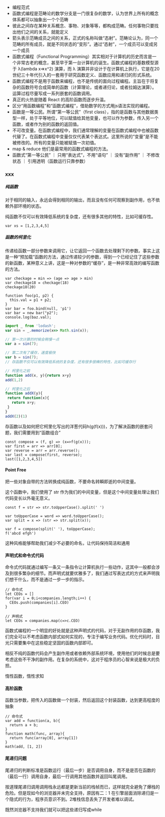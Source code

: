 - 编程范式
- 函数式编程是范畴论的数学分支是一门很复杂的数学，认为世界上所有的概念体系都可以抽象出一个个范畴
- 彼此之间存在某种关系概念、事物、对象等等，都构成范畴。任何事物只要找出他们之间的关系，就能定义
- 箭头表示范畴成员之间的关系，正式的名称叫做“态射”。范畴论认为，同一个范畴的所有成员，就是不同状态的“变形”。通过“态射”，一个成员可以变成另一个成员
- 函数式编程（Functional Programming）其实相对于计算机的历史而言是一个非常古老的概念，甚至早于第一台计算机的诞生。函数式编程的基数模型源于 λ(lambda x=>x^2) 演算，而 λ 演算并非设计于在计算机上执行，它是在20世纪三十年代引入的一套用于研究函数定义、函数应用和递归的形式系统。
- 函数式编程不是用于函数来编程，也不是传统的面向过程编程。主旨在于将复杂的函数符号合成简单的函数（计算理论，或者递归论，或者拉姆达演算）。运算过程尽量写成一系列嵌套的函数调用。
- 真正的火热是随着 React 的高阶函数而逐步升温。
- 区分“用函数编程”和“函数式编程”，借助数学的方式用js语法实现的编程。
- 函数是一等公民。所谓“第一等公民”（first class），指的是函数与其他数据类型一样，处于平等地位，可以赋值给其他变量，也可以作为参数，传入另一个函数，或者作为别的函数的返回值。
- 不可改变量。在函数式编程中，我们通常理解的变量在函数式编程中也被函数代替了。在函数式编程中变量仅仅代表某个表达式。这里所说的“变量”是不能被修改的。所有的变量只能被赋值一次初值。
- map & reduce 他们是最常用的函数式编程的方法。
- 函数式“第一等公民” ｜ 只用“表达式”，不用“语句” ｜ 没有“副作用” ｜ 不修改状态 ｜ 引用透明（函数运行只靠参数）



### xxx

##### 纯函数

对于相同的输入，永远会得到相同的输出，而且没有任何可观察到副作用，也不依赖外部环境的状态。

纯函数不仅可以有效降低系统的复杂度，还有很多其他的特性，比如可缓存性。

```
var xs = [1,2,3,4,5]

```

##### 函数的柯里化

传递给函数一部分参数来调用它，让它返回一个函数去处理剩下的参数。事实上这是一种“预加载”函数的方法，通过传递较少的参数，得到一个已经记住了这些参数的新函数，某种意义上讲，这是一种对参数的“缓存”，是一种非常高效的编写函数的方法。

```
var checkage = min => (age => age > min)
var checkage18 = checkage(18)
checkage18(20)
```

```
function foo(p1, p2) {
  this.val = p1 + p2;
}
var bar = foo.bind(null, 'p1')
var bar = new bar("p2");
console.log(baz.val);
```

```js
import _ from 'lodash';
var sin = _.memorize(x=> Math.sin(x));

// 第一次计算的时候会稍慢一点
var a = sin(7);

// 第二次有了缓存，速度极快
var b = sin(7);
// 存函数不仅可以有效降低系统的复杂度，还有很多很棒的特性，比如可缓存行
```

```js
// 柯里化之前
function add(x, y){return x+y}
add(1,2)

// 柯里化之后
function addX(y){
 return function(x){
   return x+y;
 }
}
addX(2)(1)
```

存函数以及如何把它柯里化写出的洋葱代码h(g(f(x)))，为了解决函数的嵌套问题，我们需要用到“函数组合”

```
const compose = (f, g) => (x=>f(g(x)));
var first = arr => arr[0];
var reverse = arr = arr.reverse();
var last = compose(first, reverse);
last([1,2,3,4,5])
```



#### Point Free

把一些对象自带的方法转换成纯函数，不要命名转瞬即逝的中间变量。

这个函数中，我们使用了 str 作为我们的中间变量，但是这个中间变量处理让我们代码变长以外毫无意义。

`const f = str => str.toUpperCase().split(' ')`

```
var toUpperCase = word => word.toUpperCase();
var split = x => (str => str.split(x));

var f = compose(split(' '), toUpperCase);
f('abcd efgh')
```

这种风格能够帮助我们减少不必要的命名，让代码保持简洁和通用

#### 声明式和命令式代码

命令式代码就通过编写一条又一条指令让计算机执行一些动作，这其中一般都会涉及到很多繁杂的细节。而声明式就要优雅多了，我们通过写表达式的方式来声明我们想干什么，而不是通过一步一步的指示。

```
// 命令式
let CEOs = []
for(var i = 0;i<companies.length;i++) {
  CEOs.push(companies[i].CEO)
}

// 声明式
let CEOs = companies.map(c=>c.CEO)
```



函数式编程的一个明显的好处就是这种声明式的代码，对于无副作用的存函数，我们完全可以不考虑函数内部式如何实现的，专注于编写业务代码。优化代码时，目光只需要集中在这些稳定坚固的函数内部即可。

相反不纯的函数代码会产生副作用或者依赖外部系统环境，使用他们的时候总是要考虑这些不干净的副作用。在复杂的系统中，这对于程序员的心智来说是极大的负担。



惰性函数，惰性求知



#### 高阶函数

函数当参数，把传入的函数做一个封装，然后返回这个封装函数，达到更高程度的抽象

```
// 命令式
var add = function(a, b){
  return a + b;
}
function math(func, array){
  return func(array[0], array[1])
}
math(add, [1, 2])
```

#### 尾递归问题

尾递归的判断标准是函数运行（最后一步）是否调用自身，而不是是否在函数的（最后一行）调用自身，最后一行调用其他函数并返回叫尾调用。

按道理尾递归调用调用栈永远都是更新当前的栈帧而已，这样就完全避免了爆栈的危险。但是现如今的浏览器并未完全支持，原因有二：1 在引擎层面消除递归是一个隐式的行为，程序员意识不到。2堆栈信息丢失了开发者难以调试。

既然浏览器不支持我们就可以把这些递归写成while

